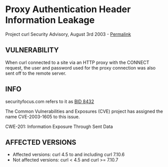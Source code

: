 Proxy Authentication Header Information Leakage
===============================================

Project curl Security Advisory, August 3rd 2003 -
[Permalink](https://curl.se/docs/CVE-2003-1605.html)

VULNERABILITY
-------------

When curl connected to a site via an HTTP proxy with the CONNECT request, the
user and password used for the proxy connection was also sent off to the
remote server.

INFO
----

securityfocus.com refers to it as [BID
8432](https://www.securityfocus.com/bid/8432)

The Common Vulnerabilities and Exposures (CVE) project has assigned the name
CVE-2003-1605 to this issue.

CWE-201: Information Exposure Through Sent Data

AFFECTED VERSIONS
-----------------

- Affected versions: curl 4.5 to and including curl 7.10.6
- Not affected versions: curl < 4.5 and curl >= 7.10.7

